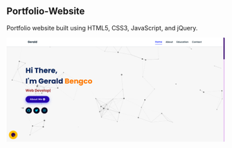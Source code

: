 ## Portfolio-Website
Portfolio website built using HTML5, CSS3, JavaScript, and jQuery.


![image alt](https://github.com/Gerald0408/ACTIVITY/blob/main/Screenshot%202025-08-29%20193238.png?raw=true)

